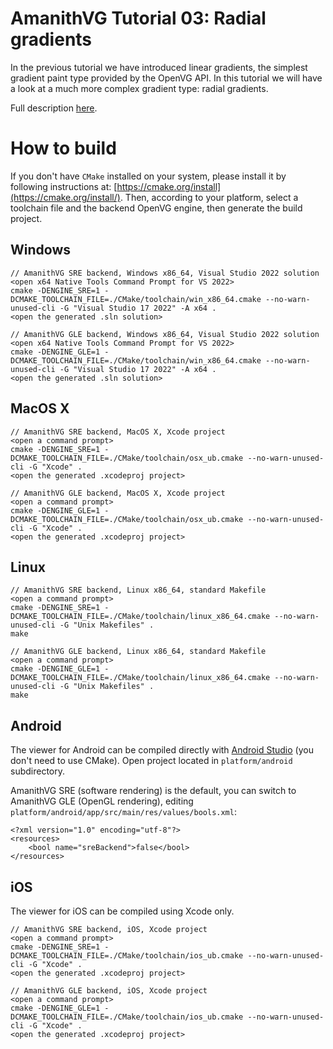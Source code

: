 # AmanithVG Tutorial 03: Radial gradients

In the previous tutorial we have introduced linear gradients, the simplest gradient paint type provided by the OpenVG API.
In this tutorial we will have a look at a much more complex gradient type: radial gradients.

Full description [here](https://www.amanithvg.com/docs/tut/003-radial-gradients.html).

# How to build

If you don't have `CMake` installed on your system, please install it by following instructions at: [https://cmake.org/install](https://cmake.org/install/).
Then, according to your platform, select a toolchain file and the backend OpenVG engine, then generate the build project.

## Windows

```
// AmanithVG SRE backend, Windows x86_64, Visual Studio 2022 solution
<open x64 Native Tools Command Prompt for VS 2022>
cmake -DENGINE_SRE=1 -DCMAKE_TOOLCHAIN_FILE=./CMake/toolchain/win_x86_64.cmake --no-warn-unused-cli -G "Visual Studio 17 2022" -A x64 .
<open the generated .sln solution>

// AmanithVG GLE backend, Windows x86_64, Visual Studio 2022 solution
<open x64 Native Tools Command Prompt for VS 2022>
cmake -DENGINE_GLE=1 -DCMAKE_TOOLCHAIN_FILE=./CMake/toolchain/win_x86_64.cmake --no-warn-unused-cli -G "Visual Studio 17 2022" -A x64 .
<open the generated .sln solution>
```

## MacOS X

```
// AmanithVG SRE backend, MacOS X, Xcode project
<open a command prompt>
cmake -DENGINE_SRE=1 -DCMAKE_TOOLCHAIN_FILE=./CMake/toolchain/osx_ub.cmake --no-warn-unused-cli -G "Xcode" .
<open the generated .xcodeproj project>

// AmanithVG GLE backend, MacOS X, Xcode project
<open a command prompt>
cmake -DENGINE_GLE=1 -DCMAKE_TOOLCHAIN_FILE=./CMake/toolchain/osx_ub.cmake --no-warn-unused-cli -G "Xcode" .
<open the generated .xcodeproj project>
```

## Linux

```
// AmanithVG SRE backend, Linux x86_64, standard Makefile
<open a command prompt>
cmake -DENGINE_SRE=1 -DCMAKE_TOOLCHAIN_FILE=./CMake/toolchain/linux_x86_64.cmake --no-warn-unused-cli -G "Unix Makefiles" .
make

// AmanithVG GLE backend, Linux x86_64, standard Makefile
<open a command prompt>
cmake -DENGINE_GLE=1 -DCMAKE_TOOLCHAIN_FILE=./CMake/toolchain/linux_x86_64.cmake --no-warn-unused-cli -G "Unix Makefiles" .
make
```

## Android

The viewer for Android can be compiled directly with [Android Studio](https://developer.android.com/studio) (you don't need to use CMake).
Open project located in `platform/android` subdirectory.

AmanithVG SRE (software rendering) is the default, you can switch to AmanithVG GLE (OpenGL rendering), editing `platform/android/app/src/main/res/values/bools.xml`:

```
<?xml version="1.0" encoding="utf-8"?>
<resources>
    <bool name="sreBackend">false</bool>
</resources>
```

## iOS

The viewer for iOS can be compiled using Xcode only.

```
// AmanithVG SRE backend, iOS, Xcode project
<open a command prompt>
cmake -DENGINE_SRE=1 -DCMAKE_TOOLCHAIN_FILE=./CMake/toolchain/ios_ub.cmake --no-warn-unused-cli -G "Xcode" .
<open the generated .xcodeproj project>

// AmanithVG GLE backend, iOS, Xcode project
<open a command prompt>
cmake -DENGINE_GLE=1 -DCMAKE_TOOLCHAIN_FILE=./CMake/toolchain/ios_ub.cmake --no-warn-unused-cli -G "Xcode" .
<open the generated .xcodeproj project>
```
